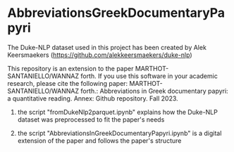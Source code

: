 # AbbreviationsGreekDocumentaryPapyri

The Duke-NLP dataset used in this project has been created by Alek Keersmaekers (https://github.com/alekkeersmaekers/duke-nlp)

This repository is an extension to the paper MARTHOT-SANTANIELLO/WANNAZ forth.
If you use this software in your academic research, please cite the following paper:
MARTHOT-SANTANIELLO/WANNAZ forth.: Abbreviations in Greek documentary papyri: a quantitative reading. Annex: Github repository. Fall 2023.


1. the script "fromDukeNlp2parquet.ipynb" explains how the Duke-NLP dataset was preprocessed to fit the paper's needs

2. the script "AbbreviationsInGreekDocumentaryPapyri.ipynb" is a digital extension of the paper and follows the paper's structure
